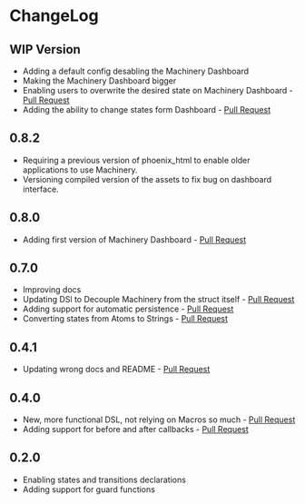 # ChangeLog

## WIP Version
- Adding a default config desabling the Machinery Dashboard
- Making the Machinery Dashboard bigger
- Enabling users to overwrite the desired state on Machinery Dashboard - [Pull Request](https://github.com/joaomdmoura/machinery/pull/21)
- Adding the ability to change states form Dashboard - [Pull Request](https://github.com/joaomdmoura/machinery/pull/22)

## 0.8.2
- Requiring a previous version of phoenix_html to enable older applications to use Machinery.
- Versioning compiled version of the assets to fix bug on dashboard interface.

## 0.8.0
- Adding first version of Machinery Dashboard - [Pull Request](https://github.com/joaomdmoura/machinery/pull/14)

## 0.7.0
- Improving docs
- Updating DSl to Decouple Machinery from the struct itself - [Pull Request](https://github.com/joaomdmoura/machinery/pull/10)
- Adding support for automatic persistence - [Pull Request](https://github.com/joaomdmoura/machinery/pull/11)
- Converting states from Atoms to Strings - [Pull Request](https://github.com/joaomdmoura/machinery/pull/12)

## 0.4.1
- Updating wrong docs and README - [Pull Request](https://github.com/joaomdmoura/machinery/pull/5)

## 0.4.0
- New, more functional DSL, not relying on Macros so much - [Pull Request](https://github.com/joaomdmoura/machinery/pull/1)
- Adding support for before and after callbacks - [Pull Request](https://github.com/joaomdmoura/machinery/pull/2)

## 0.2.0
- Enabling states and transitions declarations
- Adding support for guard functions